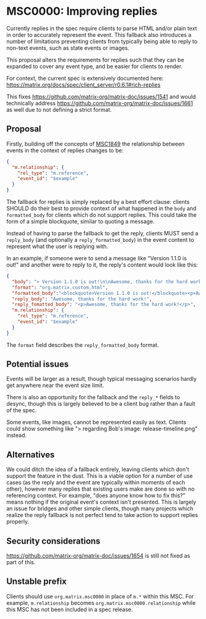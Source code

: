 # MSC0000: Improving replies

Currently replies in the spec require clients to parse HTML and/or plain text in order to accurately
represent the event. This fallback also introduces a number of limitations preventing clients from
typically being able to reply to non-text events, such as state events or images.

This proposal alters the requirements for replies such that they can be expanded to cover any event
type, and be easier for clients to render.

For context, the current spec is extensively documented here: https://matrix.org/docs/spec/client_server/r0.6.1#rich-replies

This fixes https://github.com/matrix-org/matrix-doc/issues/1541 and would technically address
https://github.com/matrix-org/matrix-doc/issues/1661 as well due to not defining a strict format.

## Proposal

Firstly, building off the concepts of [MSC1849](https://github.com/matrix-org/matrix-doc/pull/1849)
the relationship between events in the context of replies changes to be:

```json
{
  "m.relationship": {
    "rel_type": "m.reference",
    "event_id": "$example"
  }
}
```

The fallback for replies is simply replaced by a best effort clause: clients SHOULD do their
best to provide context of what happened in the `body` and `formatted_body` for clients which
do not support replies. This could take the form of a simple blockquote, similar to quoting a
message.

Instead of having to parse the fallback to get the reply, clients MUST send a `reply_body`
(and optionally a `reply_formatted_body`) in the event content to represent what the user is
replying with.

In an example, if someone were to send a message like "Version 1.1.0 is out!" and another were
to reply to it, the reply's content would look like this:

```json
{
  "body": "> Version 1.1.0 is out!\n\nAwesome, thanks for the hard work!",
  "format": "org.matrix.custom.html",
  "formatted_body":"<blockquote>Version 1.1.0 is out!</blockquote><p>Awesome, thanks for the hard work!</p>",
  "reply_body": "Awesome, thanks for the hard work!",
  "reply_fomatted_body": "<p>Awesome, thanks for the hard work!</p>",
  "m.relationship": {
    "rel_type": "m.reference",
    "event_id": "$example"
  }
}
```

The `format` field describes the `reply_formatted_body` format.

## Potential issues

Events will be larger as a result, though typical messaging scenarios hardly get anywhere near the
event size limit.

There is also an opportunity for the fallback and the `reply_*` fields to desync, though this is
largely believed to be a client bug rather than a fault of the spec.

Some events, like images, cannot be represented easily as text. Clients could show something like
"> regarding Bob's image: release-timeline.png" instead.

## Alternatives

We could ditch the idea of a fallback entirely, leaving clients which don't support the feature
in the dust. This is a viable option for a number of use cases (as the reply and the event are
typically within moments of each other), however many replies that existing users make are done
so with no referencing context. For example, "does anyone know how to fix this?" means nothing if
the original event's context isn't presented. This is largely an issue for bridges and other simple
clients, though many projects which realize the reply fallback is not perfect tend to take action
to support replies properly.

## Security considerations

https://github.com/matrix-org/matrix-doc/issues/1654 is still not fixed as part of this.

## Unstable prefix

Clients should use `org.matrix.msc0000` in place of `m.*` within this MSC. For example,
`m.relationship` becomes `org.matrix.msc0000.relationship` while this MSC has not been included in
a spec release.
